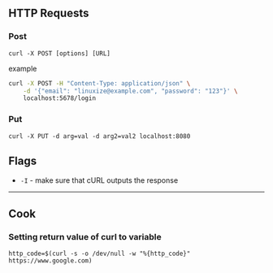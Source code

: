 
## HTTP Requests

### Post
```
curl -X POST [options] [URL]
```

example
```sh
curl -X POST -H "Content-Type: application/json" \
    -d '{"email": "linuxize@example.com", "password": "123"}' \
    localhost:5678/login
```

### Put
```
curl -X PUT -d arg=val -d arg2=val2 localhost:8080
```

## Flags
- `-I` - make sure that cURL outputs the response

* * *

## Cook
### Setting return value of curl to variable
```
http_code=$(curl -s -o /dev/null -w "%{http_code}" https://www.google.com)
```
